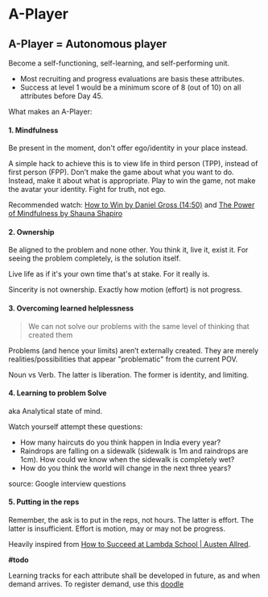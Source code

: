 # A-Player

## A-Player = Autonomous player

Become a self-functioning, self-learning, and self-performing unit.

* Most recruiting and progress evaluations are basis these attributes.
* Success at level 1 would be a minimum score of 8 \(out of 10\) on all attributes before Day 45.

What makes an A-Player:

#### 1. Mindfulness

Be present in the moment, don't offer ego/identity in your place instead.

A simple hack to achieve this is to view life in third person \(TPP\), instead of first person \(FPP\). Don’t make the game about what you want to do. Instead, make it about what is appropriate. Play to win the game, not make the avatar your identity. Fight for truth, not ego.

Recommended watch: [How to Win by Daniel Gross \(14:50\)](https://youtu.be/LH1bewTg-P4?t=890) and [The Power of Mindfulness by Shauna Shapiro](https://www.youtube.com/watch?v=IeblJdB2-Vo)

#### 2. Ownership

Be aligned to the problem and none other. You think it, live it, exist it. For seeing the problem completely, is the solution itself.

Live life as if it's your own time that's at stake. For it really is.

Sincerity is not ownership. Exactly how motion \(effort\) is not progress.

#### 3. Overcoming learned helplessness

> We can not solve our problems with the same level of thinking that created them

Problems \(and hence your limits\) aren’t externally created. They are merely realities/possibilities that appear "problematic" from the current POV.

Noun vs Verb. The latter is liberation. The former is identity, and limiting.

#### 4. Learning to problem Solve

aka Analytical state of mind.

Watch yourself attempt these questions:

* How many haircuts do you think happen in India every year?
* Raindrops are falling on a sidewalk \(sidewalk is 1m and raindrops are 1cm\). How could we know when the sidewalk is completely wet?
* How do you think the world will change in the next three years?

source: Google interview questions

#### 5. Putting in the reps

Remember, the ask is to put in the reps, not hours. The latter is effort. The latter is insufficient. Effort is motion, may or may not be progress.

Heavily inspired from [How to Succeed at Lambda School \| Austen Allred](https://www.youtube.com/watch?v=vVogzog7HDg).

**\#todo**

Learning tracks for each attribute shall be developed in future, as and when demand arrives. To register demand, use this [doodle](https://doodle.com/poll/b8m4tun5aty9nfrk)

